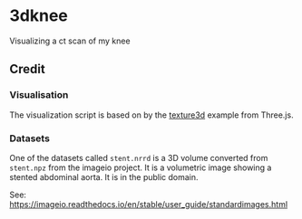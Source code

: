# 3dknee
Visualizing a ct scan of my knee


## Credit


### Visualisation 
The visualization script is based on by the [texture3d](https://threejs.org/examples/?q=texture3d#webgl_texture3d) example from Three.js. 

### Datasets

One of the datasets called ``stent.nrrd`` is a 3D volume converted from ``stent.npz`` from the imageio project.
It is a volumetric image showing a stented abdominal aorta. It is in the public domain.

See: https://imageio.readthedocs.io/en/stable/user_guide/standardimages.html





